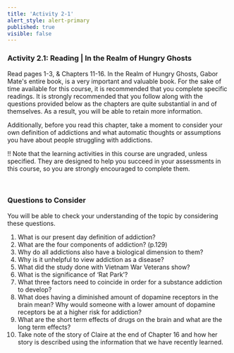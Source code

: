 ```yaml
---
title: 'Activity 2-1'
alert_style: alert-primary
published: true
visible: false
---
```


### Activity 2.1: Reading | In the Realm of Hungry Ghosts

Read pages 1-3, & Chapters 11-16. In the Realm of Hungry Ghosts, Gabor Mate's entire book, is a very important and valuable book. For the sake of time available for this course, it is recommended that you complete specific readings. It is strongly recommended that you follow along with the questions provided below as the chapters are quite substantial in and of themselves. As a result, you will be able to retain more information.

Additionally, before you read this chapter, take a moment to consider your own definition of addictions and what automatic thoughts or assumptions you have about people struggling with addictions.

!! Note that the learning activities in this course are ungraded, unless specified.  They are designed to help you succeed in your assessments in this course, so you are strongly encouraged to complete them.

&nbsp;

### Questions to Consider

You will be able to check your understanding of the topic by considering these questions.

1. What is our present day definition of addiction?
2. What are the four components of addiction? (p.129)
3. Why do all addictions also have a biological dimension to them?
4. Why is it unhelpful to view addiction as a disease?
5. What did the study done with Vietnam War Veterans show?
6. What is the significance of ‘Rat Park’?
7. What three factors need to coincide in order for a substance addiction to develop?
8. What does having a diminished amount of dopamine receptors in the brain mean? Why would someone with a lower amount of dopamine receptors be at a higher risk for addiction?
9. What are the short term effects of drugs on the brain and what are the long term effects?
10. Take note of the story of Claire at the end of Chapter 16 and how her story is described using the information that we have recently learned.
